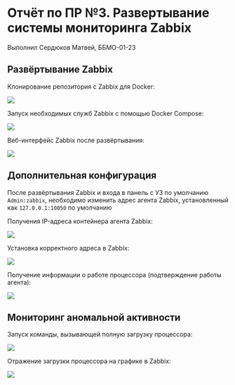 # Отчёт по ПР №3. Развертывание системы мониторинга Zabbix

Выполнил Сердюков Матвей, ББМО-01-23

## Развёртывание Zabbix

Клонирование репозитория с Zabbix для Docker:

![](screenshots/01-clone-repo.png)

Запуск необходимых служб Zabbix с помощью Docker Compose:

![](screenshots/02-start.png)

Веб-интерфейс Zabbix после развёртывания:

![](screenshots/03-web.png)

## Дополнительная конфигурация

После развёртывания Zabbix и входа в панель с УЗ по умолчанию `Admin:zabbix`, необходимо изменить адрес агента Zabbix, установленный как `127.0.0.1:10050` по умолчанию

Получения IP-адреса контейнера агента Zabbix:

![](screenshots/04-ip.png)

Установка корректного адреса в Zabbix:

![](screenshots/05-conf.png)

Получение информации о работе процессора (подтверждение работы агента):

![](screenshots/06-cpu-graph.png)

## Мониторинг аномальной активности

Запуск команды, вызывающей полную загрузку процессора:

![](screenshots/07-highload.png)

Отражение загрузки процессора на графике в Zabbix:

![](screenshots/08-result.png)
